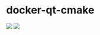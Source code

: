 # docker-qt-cmake

[![](https://images.microbadger.com/badges/image/sensefly/qt-cmake:xenial-5.10.1-3.11.0.svg)](https://microbadger.com/images/sensefly/qt-cmake:xenial-5.10.1-3.11.0 "Get your own image badge on microbadger.com") 
[![](https://images.microbadger.com/badges/version/sensefly/qt-cmake:xenial-5.10.1-3.11.0.svg)](https://microbadger.com/images/sensefly/qt-cmake:xenial-5.10.1-3.11.0 "Get your own version badge on microbadger.com")
